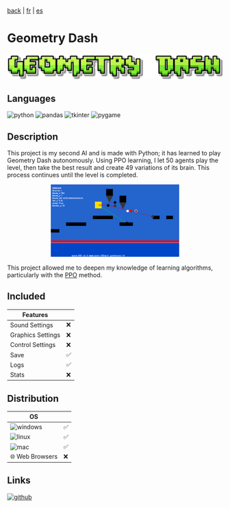 [back](/translation/en/en.md) | [fr](/translation/fr/geometry-dash-ai.md) | [es](/translation/es/geometry-dash-ai.md)
  
# Geometry Dash

<p align="center">
  <img src="/image/geometry-dash-logo.png" width="600" alt="Geometry Dash logo">
</p>

## Languages

<img alt="python" src="https://img.shields.io/badge/Python-FFD43B?style=for-the-badge&logo=python&logoColor=blue"/> <img alt="pandas" src="https://img.shields.io/badge/Pandas-2C2D72?style=for-the-badge&logo=pandas&logoColor=white"/> <img alt="tkinter" src="https://img.shields.io/badge/Tkinter-478CBF?style=for-the-badge&logo=Tkinter&logoColor=white"/> <img alt="pygame" src="https://img.shields.io/badge/Pygame-FFFC00?style=for-the-badge&logo=pygame&logoColor=white"/>

## Description
This project is my second AI and is made with Python; it has learned to play Geometry Dash autonomously. Using PPO learning, I let 50 agents play the level, then take the best result and create 49 variations of its brain. This process continues until the level is completed.
<p align="center">
  <img src="/image/geometry-dash-ai-training.png" width="300" alt="geometry-dash-ai-training">
</p>
   
This project allowed me to deepen my knowledge of learning algorithms, particularly with the [PPO](https://en.wikipedia.org/wiki/Proximal_Policy_Optimization) method.

## Included

| Features | |
|---------------|---------------|
| Sound Settings | ❌ |
| Graphics Settings | ❌ |
| Control Settings | ❌ |
| Save | ✅ |
| Logs | ✅ |
| Stats | ❌ |

## Distribution

| OS | |
|---------------|---------------|
| <img alt="windows" src="https://img.shields.io/badge/Windows-0078D6?style=for-the-badge&logo=windows&logoColor=white"/> | ✅ |
| <img alt="linux" src="https://img.shields.io/badge/Linux-FCC624?style=for-the-badge&logo=linux&logoColor=black"/> | ✅ |
| <img alt="mac" src="https://img.shields.io/badge/mac%20os-000000?style=for-the-badge&logo=apple&logoColor=white"/> | ✅ |
| 🌐 Web Browsers | ❌ |

## Links

<a target="_blank" href="https://github.com/nico-tome/PyDash_ai">
      <img alt="github" src="https://img.shields.io/badge/GitHub-100000?style=for-the-badge&logo=github&logoColor=white">
</a>

